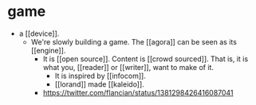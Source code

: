 # game

- a [[device]].
  - We're slowly building a game. The [[agora]] can be seen as its [[engine]].
    - It is [[open source]]. Content is [[crowd sourced]]. That is, it is what you, [[reader]] or [[writer]], want to make of it.
      - It is inspired by [[infocom]].
      - [[lorand]] made [[kaleido]].
    - https://twitter.com/flancian/status/1381298426416087041
